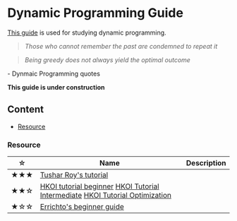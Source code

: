 # Dynamic Programming Guide
[This guide](https://github.com/udontur/cp/blob/main/*Resource/*dpg.md) is used for studying dynamic programming. 

> *Those who cannot remember the past are condemned to repeat it*

> *Being greedy does not always yield the optimal outcome*

\- Dynmaic Programming quotes

**This guide is under construction**
## Content
* [Resource](#Resource)
### Resource
|☆|Name|Description|
|-|-|-|
|★★★|[Tushar Roy's tutorial](https://www.youtube.com/playlist?list=PLrmLmBdmIlpsHaNTPP_jHHDx_os9ItYXr)||
|★★☆|[HKOI tutorial beginner](https://assets.hkoi.org/training2023/dp-i-adv.pdf) [HKOI Tutorial Intermediate](https://assets.hkoi.org/training2023/dp-ii.pdf) [HKOI Tutorial Optimization](https://assets.hkoi.org/training2023/dp-iii.pdf)||
|★☆☆|[Errichto's beginner guide](https://www.youtube.com/watch?v=YBSt1jYwVfU&list=PLl0KD3g-oDOGJUdmhFk19LaPgrfmAGQfo)||

